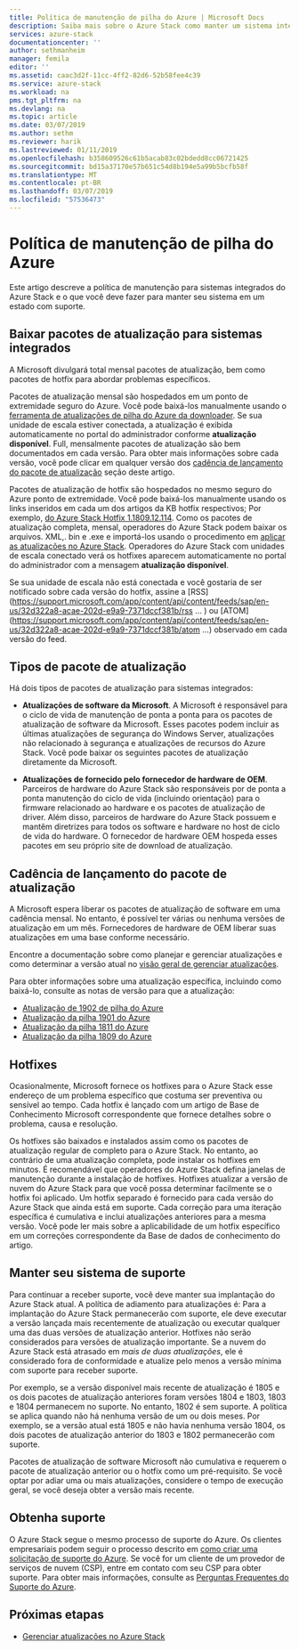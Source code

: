 ```yaml
---
title: Política de manutenção de pilha do Azure | Microsoft Docs
description: Saiba mais sobre o Azure Stack como manter um sistema integrado em um estado com suporte e política de manutenção.
services: azure-stack
documentationcenter: ''
author: sethmanheim
manager: femila
editor: ''
ms.assetid: caac3d2f-11cc-4ff2-82d6-52b58fee4c39
ms.service: azure-stack
ms.workload: na
pms.tgt_pltfrm: na
ms.devlang: na
ms.topic: article
ms.date: 03/07/2019
ms.author: sethm
ms.reviewer: harik
ms.lastreviewed: 01/11/2019
ms.openlocfilehash: b358609526c61b5acab83c02bdedd8cc06721425
ms.sourcegitcommit: bd15a37170e57b651c54d8b194e5a99b5bcfb58f
ms.translationtype: MT
ms.contentlocale: pt-BR
ms.lasthandoff: 03/07/2019
ms.locfileid: "57536473"
---
```

# <a name="azure-stack-servicing-policy"></a>Política de manutenção de pilha do Azure

Este artigo descreve a política de manutenção para sistemas integrados do Azure Stack e o que você deve fazer para manter seu sistema em um estado com suporte.

## <a name="download-update-packages-for-integrated-systems"></a>Baixar pacotes de atualização para sistemas integrados

A Microsoft divulgará total mensal pacotes de atualização, bem como pacotes de hotfix para abordar problemas específicos.

Pacotes de atualização mensal são hospedados em um ponto de extremidade seguro do Azure. Você pode baixá-los manualmente usando o [ferramenta de atualizações de pilha do Azure da downloader](https://aka.ms/azurestackupdatedownload). Se sua unidade de escala estiver conectada, a atualização é exibida automaticamente no portal do administrador conforme **atualização disponível**. Full, mensalmente pacotes de atualização são bem documentados em cada versão. Para obter mais informações sobre cada versão, você pode clicar em qualquer versão dos [cadência de lançamento do pacote de atualização](#update-package-release-cadence) seção deste artigo.

Pacotes de atualização de hotfix são hospedados no mesmo seguro do Azure ponto de extremidade. Você pode baixá-los manualmente usando os links inseridos em cada um dos artigos da KB hotfix respectivos; Por exemplo, [do Azure Stack Hotfix 1.1809.12.114](https://support.microsoft.com/help/4481548/azure-stack-hotfix-1-1809-12-114). Como os pacotes de atualização completa, mensal, operadores do Azure Stack podem baixar os arquivos. XML,. bin e .exe e importá-los usando o procedimento em [aplicar as atualizações no Azure Stack](azure-stack-apply-updates.md). Operadores do Azure Stack com unidades de escala conectado verá os hotfixes aparecem automaticamente no portal do administrador com a mensagem **atualização disponível**.

Se sua unidade de escala não está conectada e você gostaria de ser notificado sobre cada versão do hotfix, assine a [RSS](https://support.microsoft.com/app/content/api/content/feeds/sap/en-us/32d322a8-acae-202d-e9a9-7371dccf381b/rss … ) ou [ATOM](https://support.microsoft.com/app/content/api/content/feeds/sap/en-us/32d322a8-acae-202d-e9a9-7371dccf381b/atom …) observado em cada versão do feed.  

## <a name="update-package-types"></a>Tipos de pacote de atualização

Há dois tipos de pacotes de atualização para sistemas integrados:

- **Atualizações de software da Microsoft**. A Microsoft é responsável para o ciclo de vida de manutenção de ponta a ponta para os pacotes de atualização de software da Microsoft. Esses pacotes podem incluir as últimas atualizações de segurança do Windows Server, atualizações não relacionado à segurança e atualizações de recursos do Azure Stack. Você pode baixar os seguintes pacotes de atualização diretamente da Microsoft.

- **Atualizações de fornecido pelo fornecedor de hardware de OEM**. Parceiros de hardware do Azure Stack são responsáveis por de ponta a ponta manutenção do ciclo de vida (incluindo orientação) para o firmware relacionado ao hardware e os pacotes de atualização de driver. Além disso, parceiros de hardware do Azure Stack possuem e mantêm diretrizes para todos os software e hardware no host de ciclo de vida do hardware. O fornecedor de hardware OEM hospeda esses pacotes em seu próprio site de download de atualização.

## <a name="update-package-release-cadence"></a>Cadência de lançamento do pacote de atualização

A Microsoft espera liberar os pacotes de atualização de software em uma cadência mensal. No entanto, é possível ter várias ou nenhuma versões de atualização em um mês. Fornecedores de hardware de OEM liberar suas atualizações em uma base conforme necessário.

Encontre a documentação sobre como planejar e gerenciar atualizações e como determinar a versão atual no [visão geral de gerenciar atualizações](azure-stack-updates.md).

Para obter informações sobre uma atualização específica, incluindo como baixá-lo, consulte as notas de versão para que a atualização:

- [Atualização de 1902 de pilha do Azure](azure-stack-update-1902.md)
- [Atualização da pilha 1901 do Azure](azure-stack-update-1901.md)
- [Atualização da pilha 1811 do Azure](azure-stack-update-1811.md)
- [Atualização da pilha 1809 do Azure](azure-stack-update-1809.md)

## <a name="hotfixes"></a>Hotfixes

Ocasionalmente, Microsoft fornece os hotfixes para o Azure Stack esse endereço de um problema específico que costuma ser preventiva ou sensível ao tempo.  Cada hotfix é lançado com um artigo de Base de Conhecimento Microsoft correspondente que fornece detalhes sobre o problema, causa e resolução.

Os hotfixes são baixados e instalados assim como os pacotes de atualização regular de completo para o Azure Stack. No entanto, ao contrário de uma atualização completa, pode instalar os hotfixes em minutos. É recomendável que operadores do Azure Stack defina janelas de manutenção durante a instalação de hotfixes. Hotfixes atualizar a versão de nuvem do Azure Stack para que você possa determinar facilmente se o hotfix foi aplicado. Um hotfix separado é fornecido para cada versão do Azure Stack que ainda está em suporte. Cada correção para uma iteração específica é cumulativa e inclui atualizações anteriores para a mesma versão. Você pode ler mais sobre a aplicabilidade de um hotfix específico em um correções correspondente da Base de dados de conhecimento do artigo.  

## <a name="keep-your-system-under-support"></a>Manter seu sistema de suporte

Para continuar a receber suporte, você deve manter sua implantação do Azure Stack atual. A política de adiamento para atualizações é: Para a implantação do Azure Stack permanecerão com suporte, ele deve executar a versão lançada mais recentemente de atualização ou executar qualquer uma das duas versões de atualização anterior. Hotfixes não serão considerados para versões de atualização importante. Se a nuvem do Azure Stack está atrasado em *mais de duas atualizações*, ele é considerado fora de conformidade e atualize pelo menos a versão mínima com suporte para receber suporte.

Por exemplo, se a versão disponível mais recente de atualização é 1805 e os dois pacotes de atualização anteriores foram versões 1804 e 1803, 1803 e 1804 permanecem no suporte. No entanto, 1802 é sem suporte. A política se aplica quando não há nenhuma versão de um ou dois meses. Por exemplo, se a versão atual está 1805 e não havia nenhuma versão 1804, os dois pacotes de atualização anterior do 1803 e 1802 permanecerão com suporte.

Pacotes de atualização de software Microsoft não cumulativa e requerem o pacote de atualização anterior ou o hotfix como um pré-requisito. Se você optar por adiar uma ou mais atualizações, considere o tempo de execução geral, se você deseja obter a versão mais recente.

## <a name="get-support"></a>Obtenha suporte

O Azure Stack segue o mesmo processo de suporte do Azure. Os clientes empresariais podem seguir o processo descrito em [como criar uma solicitação de suporte do Azure](/azure/azure-supportability/how-to-create-azure-support-request). Se você for um cliente de um provedor de serviços de nuvem (CSP), entre em contato com seu CSP para obter suporte.  Para obter mais informações, consulte as [Perguntas Frequentes do Suporte do Azure](https://azure.microsoft.com/support/faq/).

## <a name="next-steps"></a>Próximas etapas

- [Gerenciar atualizações no Azure Stack](azure-stack-updates.md)